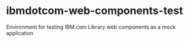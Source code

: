 # ibmdotcom-web-components-test
Environment for testing IBM.com Library web components as a mock application

